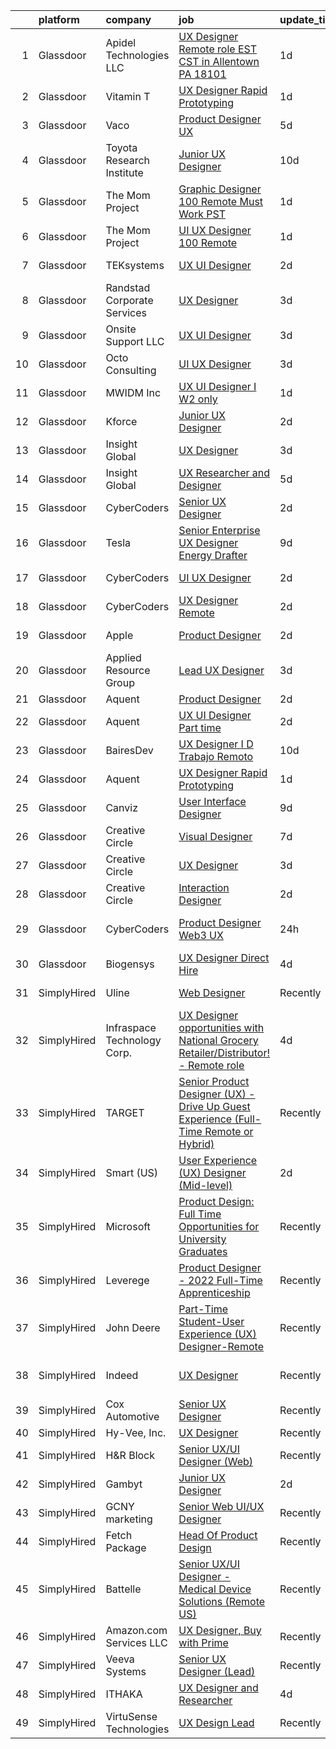 

|    | platform    | company                     | job                                                                                                                                                                                                                                                                                                                                                                                                                                                                                                                                                                                                                                                                                                                                                                                                                                                                                                                                                                                                                                                                                                                                                                                                                                                                                                                                                                                                             | update_time   | location                  |
|---:|:------------|:----------------------------|:----------------------------------------------------------------------------------------------------------------------------------------------------------------------------------------------------------------------------------------------------------------------------------------------------------------------------------------------------------------------------------------------------------------------------------------------------------------------------------------------------------------------------------------------------------------------------------------------------------------------------------------------------------------------------------------------------------------------------------------------------------------------------------------------------------------------------------------------------------------------------------------------------------------------------------------------------------------------------------------------------------------------------------------------------------------------------------------------------------------------------------------------------------------------------------------------------------------------------------------------------------------------------------------------------------------------------------------------------------------------------------------------------------------|:--------------|:--------------------------|
|  1 | Glassdoor   | Apidel Technologies LLC     | [UX Designer  Remote role   EST CST  in Allentown  PA  18101](https://www.glassdoor.com/partner/jobListing.htm?pos=110&ao=1110586&s=58&guid=000001839782d8bdb643fea71b696088&src=GD_JOB_AD&t=SR&vt=w&ea=1&cs=1_01285383&cb=1664694278716&jobListingId=1008175384315&cpc=654405A9B1E0A9F5&jrtk=3-0-1gebo5m7fk6d5801-1gebo5m84h4d6800-cedf637b6552d049--6NYlbfkN0C-xuqgdbktDILJoi_o42Ntwte-sxNwJl4lq25EOjgqY1VgCmQAJBSmm_5alIQ5XlvPrLljutItzS0mzm2l7Yjh4RNuoUH4WEBOGLSEo2BxjPNKaee3GvGLNz4gPDZu-KHYKRmxADGW1-zLaA47swzojpUagh8g5dG3BjTTez5V64uk93YtV7C7Zj0T7L1zBoB1QeRFg_tBG1XrnImaiDD2qOIqcp7hi2IKC2QvUOYFFVpPprVMIKHWen2onbf__1gPV3raaC1iyLexuqQ5J6bgR4T4oRVElROP4jvtxTW2CFuc_esQDaLFNPOEHroTJCKW3HbnOC37xF3mntQmKSSSU0YMu2qmFIqlp30_odgjYdwT9-ICadL48c_1LiXC-h2xRU_9mtHNmFpTBxAm9P88m5FuHUFbK2M77YeGWV2XjPZXoVSFlP-YwaTPcEFuJgbrvKBeTjtN3eo8hnusUtaONgAmJZWvmuKUo7yiT0Id2erLzsr_EjiM9F6b28gsgYnEcr7kaS2Rc59XDlce64PI)                                                                                                                                                                                                                                                                                                                                                                                                                                                                                          | 1d            | Allentown, PA             |
|  2 | Glassdoor   | Vitamin T                   | [UX Designer  Rapid Prototyping ](https://www.glassdoor.com/partner/jobListing.htm?pos=111&ao=1110586&s=58&guid=000001839782d8bdb643fea71b696088&src=GD_JOB_AD&t=SR&vt=w&cs=1_40b5ed9f&cb=1664694278716&jobListingId=1008173951359&cpc=6FC5BA77C9A4CD78&jrtk=3-0-1gebo5m7fk6d5801-1gebo5m84h4d6800-f8c7ab2fd0d22ab3--6NYlbfkN0DMrcEu7yrtATojKJA7cEzGQ3FdRGWLh0CZQInL4ECGI6k5tN82kdM0OKoro5eXmjrJzujvbIHDi84gDnWUq-W2MztV56e9feDSkIG_GB9cWaCa0HNiTVzO8dCrc3R_XHLMmEfZduEdxxDKL2lmR26CZQhp89w3YGEgCPfCneTlLx81nyVUcV9aRrBlY-Je-ZizrGDWKFy8fxuWH-bXhNdGalc61dnNB1cUU96J7RtoxfWsJGx2UhKYkaa-_ABvNwO2QD1IbFWMdIUI3sBDVyr_rGUpXt-0KqWcgiCXBB81NfISXzRrnIulDOVb1vNQl83tLnX0CQ7Rh08fSUAlSj3o0rYTGFPk30jV_9co9Q7nfcDHFtU9CxZ1E-Fw5F3Vq-Ps_xlV1X5-LEwgPmLpJ_CyJPTVYanLGJ0Gq0oKUins5Kfm6aZBDGTIVDao8kQijzLWn8E81kuqx9-rgZ9bVA5eqSERmPM_MW3e39K4703eRSV5hgyasXth)                                                                                                                                                                                                                                                                                                                                                                                                                                                                                                                                                           | 1d            | Remote                    |
|  3 | Glassdoor   | Vaco                        | [Product Designer   UX](https://www.glassdoor.com/partner/jobListing.htm?pos=112&ao=1110586&s=58&guid=000001839782d8bdb643fea71b696088&src=GD_JOB_AD&t=SR&vt=w&ea=1&cs=1_7afe0dc9&cb=1664694278716&jobListingId=1008163072771&cpc=3BA4CE39D5B5DEF5&jrtk=3-0-1gebo5m7fk6d5801-1gebo5m84h4d6800-a78549ac59b6bd73--6NYlbfkN0D_sybMACCpf9B-677oK5j6rPldVB6BlrVvFjO_o-GJZbzuF-qh4PxErFUqfUsv_6sW9Vk4y-TmYWSpGkHQEHIrlB16yoUbjXyX7X5EKiYpx7ssJ92f540a90VaBB4kjiHfu4Gi2DcDhw00e7EMp9scPWjCh-vhOvzQtDKH_d3bZ9NcCrvfM-rNOjKJYSXJGDlM-NrYfeOPnldBgRug3iaWjsVWko8nzichg7Gm1ihCwfRP-xNpB4fH-drFRv2Vdea-r-BkvfrAfxMH_cfkRYRqTDE6nTFjZ_GL7fZ0k_pdQ3eBXnAeWyW7tFiU_nnuT_L0qhAJqFVRfQgdx_9UcuRd5uO9OOU7QSJj7c4Dblsi8PszG_wBUVp9CJrl-ENJD50aQwCqZVqqqJpQ2Xf_vRefnecfgNvZNMa3KNni1LEJgn8dw4FEBNQ5TouAwLzOdZYwe1J2MiX-FLeLrgENqIitj1HIAKiRgWS9cBJSpFZr9rS1eLcjgpmYcE9WEQcNxFZqv9p4vFTeOvzBU_6v7OUAZ7pdVqKBSihw2rPQTi7rBQ%3D%3D)                                                                                                                                                                                                                                                                                                                                                                                                                                                                                                    | 5d            | Remote                    |
|  4 | Glassdoor   | Toyota Research Institute   | [Junior UX Designer](https://www.glassdoor.com/partner/jobListing.htm?pos=113&ao=1110586&s=58&guid=000001839782d8bdb643fea71b696088&src=GD_JOB_AD&t=SR&vt=w&ea=1&cs=1_f2b891e0&cb=1664694278716&jobListingId=1008154395626&cpc=F41FEAB56D215062&jrtk=3-0-1gebo5m7fk6d5801-1gebo5m84h4d6800-f67843274f24dfd7--6NYlbfkN0DSgjPPcnEdvoK3uuxfISLALE6pB1FR7YSHOr_tSg5_QGIhoz_2VqUepdcKLBLI_zT8gjyfR1r67aOTbgheK19SQpXGle3g4VY2c30lMRAY4mIgBgEwCLhgJWsabSw76xIdLQzQTrpVtAGGFxggeZHQv2ARMYsVTb7oNmNoJVFJjyIc4Ag7TCw69FUOQz9MKgIp_lIUxCSaik4LaCrmCInBw7DfJngufnVxL5UrzKpnWyWVXHh5r8yU0euXETNmxZv0wbbw7On2iLsicfmbifF74RwNKV8QOQ0aA-bPm_6lPVFakVvKOCnw6i_XeXplbHuYv2UgdHUfHW78kB8MZ-9iDzgMaAAUXJIUs1hlNIzagTivzEstbBuvYAskMrbylnPPZUG9WjjOXjlSHi_XPQfBcQmUZbN832sVAKKzbXYuMsrCJQvhY8dYqPXhRFVET7sHZuDiId7jmpGSNXKzP6Ot4gwCj-tb2Rr5YUFfwQobyy856FU9jBNPBLmqjvJiHu79qxnfhJcTdriV5ENkMKHP33BK35eT8IdZyzhHd34DDg2nNSkp9_glCmipbTsvg0tXWxHpcIzUXg%3D%3D)                                                                                                                                                                                                                                                                                                                                                                                                                                                                       | 10d           | Los Altos, CA             |
|  5 | Glassdoor   | The Mom Project             | [Graphic Designer  100  Remote  Must Work PST ](https://www.glassdoor.com/partner/jobListing.htm?pos=115&ao=1110586&s=58&guid=000001839782d8bdb643fea71b696088&src=GD_JOB_AD&t=SR&vt=w&cs=1_89d63e6a&cb=1664694278716&jobListingId=1008174906625&cpc=56C4EA4A1A191A49&jrtk=3-0-1gebo5m7fk6d5801-1gebo5m84h4d6800-be9b63d85c896383--6NYlbfkN0BDp_epf89aHDQhKpPegNJQ_ldQpEFZQsM9OcONMGxWx6pU56EKHF58QjVdAUvn2gUh2hLNM1TjGC803JXXZh-gDZK_AAcLDi1B_3U2qZzMGE-XSBvR363kXOGi6fKIRH_xB2xFgIvCSTOGpWmxtuFDnDlRbJoWZ2k25dmsBa0gAmbn6jzQtbOGHI1GiVCPkIrJqrkBDSkgU5RKj_Ms5amB8QlN9Z9e6hRpUlr4KVE06bua6cHdvJCdqWMWoEqIN597hAUx0TGeacAd1VeIhazDMfu2H_11Xhe_bHucUiS3e_e8szKlUPTooA_ydU0eaoH-28odaweBqu3xL6YXX7dMZSRYlJkxA1a1X91NvvUVRVvgeznKVsa7IkCw4JcCX7ZQEI6fqQ_6iLKGwo4in4-3RnXrY9lWWlyKpQIT3xBpq-1hpoQC26VrI4PDwSFZsCX6FJqgojSNhYvHNybKnodu4tOErcWHGK6IjO88sxdTR1vqVXDy9EXgoFWpFaWOPyRKeH0asRJYCex2gnEeY0uJ7kQ-t7u3RNQwFighcD1jLZmKvK7l7Mnv437veIfdQa3B11FzgyZJiw%3D%3D)                                                                                                                                                                                                                                                                                                                                                                                                                                                 | 1d            | Remote                    |
|  6 | Glassdoor   | The Mom Project             | [UI UX Designer  100  Remote ](https://www.glassdoor.com/partner/jobListing.htm?pos=104&ao=1110586&s=58&guid=000001839782d8bdb643fea71b696088&src=GD_JOB_AD&t=SR&vt=w&cs=1_d98f2722&cb=1664694278715&jobListingId=1008175658293&cpc=47CFDC01B3F81FAC&jrtk=3-0-1gebo5m7fk6d5801-1gebo5m84h4d6800-3f20cde7bdae6e93--6NYlbfkN0BDp_epf89aHDQhKpPegNJQ_ldQpEFZQsM9OcONMGxWx6pU56EKHF58QjVdAUvn2gUL_vkDbQLV7dAHA4DvaPm7U_EWqD3fRAhwjtEqdcUWYu1T25DdvT5WYZIBKOfgeg8mqKEqbamlYai4qZQM6iH_ecBn7A0hA8odAe_hG98BIqc8gARkeQHNpaNdr2lWG_cqsTIGCAwMU-VjwIsw6zdAzARyB6s9-x_wuopVzv9o5xtm54bQ_i25Ff8W__IrYJAdGloYap9DIxt0t1fLISiam2yKNPccChnDn7YTge4gWLVaBmd-cXFdJ_Hsqv-DABDSLCwvepLbgEvZ1D2ETG4okp8ztVLfY8XkS8QQ7Wtc_YHnUWQgDUk8Zstl5DNO1sLS-ltTcL04qdlKDbADnSsPGtQNGHXUva-DFjJ9X1dieCc0-uaHkEuFGgNaNsyOXtKSMdYlTmXePbn3NEN20eSjnsqECJfGMkseRZhILagLbhMbuKQXb6M1QxwLHZLl3JMSQAhsS7y2SkXW6D02Zju1TpDKB-bXFk_cztWZzlPtLzmIG6MCXbZFZ-MLO4IfnT5Y_HJY5OWrHg%3D%3D)                                                                                                                                                                                                                                                                                                                                                                                                                                                                  | 1d            | Remote                    |
|  7 | Glassdoor   | TEKsystems                  | [UX UI Designer](https://www.glassdoor.com/partner/jobListing.htm?pos=118&ao=1110586&s=58&guid=000001839782d8bdb643fea71b696088&src=GD_JOB_AD&t=SR&vt=w&cs=1_71ae3693&cb=1664694278717&jobListingId=1008172766180&cpc=8795CF9063CD573D&jrtk=3-0-1gebo5m7fk6d5801-1gebo5m84h4d6800-90ebe2972b67f183--6NYlbfkN0AuKz8EBO1xHDEL7V2YF9xF3dC_I9B9i-Zw2Jh8clPMK3KTieKealHQMRxLfyLBLKJ4QXP66uOfd8fYlyUkRWqt8kkeRvAaxr-d9sAlGLo2E32e4qthGQE_TY1B5cH1PYVB5JkENwHMk9qThWErUfcAi6IsTFkH6tEKd4rzI4BQ2pvhDMRqMRzrSXGfwgIQVw_iVN-q8UdLC9-_jQt1WjR9LLpeuWeURXkfV37eMh2I2FrWDHO-KqgA8g5pjFOxwj5A-Om0sJkXwDp7g_75W_cPtNIZC0Rw4joQ43mtSMLnx-5I8vkAWl0iZ5wUk9hsbjR4pJ0jOfGVVMBvY89a9_Yv_1o_qVvK5qDc5TtX7EeM7siTqGQkouBGdPNzKX8Nm0gOy6ToUX2CMcLKupg4jG4JFZlfG7uZUscXXVVxzIq86wBU1-cWADu4wBZvr884j-wlyAQFQDyZexvRZXLkQs_agW7d3TCVzqjjxfs39ZspKa80ctlZAhpxVKBtVEIerL8PILi2foO4CQLEvkRNsSmDSuIFSWb1V4ceuBYm3Wx-T8k_hFID7_bDGo-mzgIbq1yykiB_NtNVtjcRLucj0wyd1GemYeSS4f0nMHknlJWpq3cTgDeAVjpjsWBukf0BzJfr_69HkmJIsH3rhWQLxy8eLEGP5ooL3JkCYNrzwC3lvQ4fZ5k66YDxbQO0uL4Wbj5YZ258lYub4EeeJY4SnCMABeaLRmyrvopK9Q_XiI4GUqxDSiqc-3mwkWrZq2edWV1uukUA1erQlGCe0jY1pdK6Vpa2tJtT89_eVIylMa5bz_jdIJAR4wnsYeNqwNGOkBvWu6e1wZGleZPITRN0sA1VRZk9qbkhTH26OaKo1tW-kKaMkXpDRMnt5owA09ytCYSKg1-Z4-7e93Ty_01hl7KoBXQ_YNxU28Jc3w0Ixk0JbQ%3D%3D)                                                                                                                | 2d            | Greensboro, NC            |
|  8 | Glassdoor   | Randstad Corporate Services | [UX Designer](https://www.glassdoor.com/partner/jobListing.htm?pos=122&ao=1110586&s=58&guid=000001839782d8bdb643fea71b696088&src=GD_JOB_AD&t=SR&vt=w&ea=1&cs=1_7c404c2d&cb=1664694278717&jobListingId=1008168273394&cpc=654405A9B1E0A9F5&jrtk=3-0-1gebo5m7fk6d5801-1gebo5m84h4d6800-7ac7e672651dbab1--6NYlbfkN0BI5uAquhv6luMiTjTK_pX6QnJ2xp26kgPF5SzwDlAeCi5lf3b2XVfwewJLgvbddXq0pdjrkKgQf5ulxqsuvfB3mm2RNH71r71q8lfrd_tRQvg89Lu1WsTcMjhl6Hja6LiqY7zzLFXQxf36QjdGQm7GH542CphMOH7L6cqUUXreLg1ebxBZB3XCkuc6Twr1b2rzyf9G2bav31s2aidNfrnnA_EFKgL16x5ftxOvKVCgZ4Hw_avwaM36QOTI9W3046wCD4VdbZfruhvrosNUZCKQPEmiw5IG8HXWKtTVrxeO7jU-7msDXxUeINGZUf_M0y0jLLC-Xs2svTdKYZWzm7g2IsXJhzE6R6xSUuxH-KeXp0tJkAOaI9wNdjFJaGD-1Ob8k56FyKHc5BzLZYG0kBGrwe8_ENgyEvMbgj5Fw27uczaI01oQghfqYfyp0Xo_yPQ4gz-P8FhbDFQst4X42JnX45RQAOwDK6_qPmakTQNAOvYJHpd4hoLscyIaCiM0lbehquqla57h2wbNR2vde--aa1D7khxCVay_vOAYT6UPRaeZeyggHrkX3qcQfvCUZWIve7M2JNzKEfwgG4U4K6l9oiAaRTjqwZzBtHnFjsdKRqI9RjA0unPQ_7ovID155XyERwLpCFbtlazZKuQfISNR)                                                                                                                                                                                                                                                                                                                                                                                                          | 3d            | Malvern, PA               |
|  9 | Glassdoor   | Onsite Support LLC          | [UX UI Designer](https://www.glassdoor.com/partner/jobListing.htm?pos=101&ao=1110586&s=58&guid=000001839782d8bdb643fea71b696088&src=GD_JOB_AD&t=SR&vt=w&ea=1&cs=1_ba67ee06&cb=1664694278715&jobListingId=1008169414448&cpc=C4A69CCDBB3B9599&jrtk=3-0-1gebo5m7fk6d5801-1gebo5m84h4d6800-a2aaa8486b49cb07--6NYlbfkN0Auk-QkTeXAvl3GClZfDM17QnofsqdUwCNpvBU1ShVA2_yp9Eg1uWSGJ1J2ClXU4kC3icgS9_W-5OsuWunWt_IyctRlB_pbyfy0dghEqf4VNyql2VDZ2IGt7AMSmGCYyfN4lJqudB2TMcLul0G85UmzqSdWchKEuZt7nw4iQuQHG9yX2SOt8G79KsOTwlB5zvmsRuVe6P3vTNOgfhTtjWWu5KJTeydD0NkualxHM3vbJqpSGpC54MPKuh5c9vAJiUiZE1Xycl3X_n4tNAe1Z3FCRtY_1cDQrEvuqTfGmIwvFR3cyqGgntZuiT-tygxd08IxjGiY3LJzXGe9IMWrGPTzVgdvN0XXWJaNXGJ60nhPYSykE-po6OHBuP3w7fBvZvx-NQO6yV9f6z1AA5L5GtDbugRXPpk5pSB1OaE8zlxQtGvSKW5zHqbOaCY-UMo4PubUBp2PHRdnwtMh-cImT8ZG4q1gugv0M3Kx0kHAPRMGt0Uxvn8Tl1udOOux82G4pyxfueVPvvGEaQ%3D%3D)                                                                                                                                                                                                                                                                                                                                                                                                                                                                                                                                           | 3d            | Remote                    |
| 10 | Glassdoor   | Octo Consulting             | [UI UX Designer](https://www.glassdoor.com/partner/jobListing.htm?pos=102&ao=1110586&s=58&guid=000001839782d8bdb643fea71b696088&src=GD_JOB_AD&t=SR&vt=w&ea=1&cs=1_8917a18b&cb=1664694278715&jobListingId=1008168500556&cpc=3DB599BF2F4828F0&jrtk=3-0-1gebo5m7fk6d5801-1gebo5m84h4d6800-b371f68b6cc4eaad--6NYlbfkN0BUILWTwFEMoXKrKssGyD8iTIA4IasGWC9VuLPSE7H-z3PWa5O78tC_NkFRpx8Ok5lPrUM7VPeJDZc1K6nRz6VTjVqrFkmtE1Tu5MmOi-VWlYxoX3PZSwQz7msP4ZNglGJEcCFNl3jkA2XF5qu19Srs_qOr8Em2AJbfiSkMTCMKsvYpLkr4E9oiEiMHqzWG953VzD-P5hHa4VQ4FulyRgBKUgn4VUW3YX6wV2MQUrbTweHaETmAowR0-ypOVbqwYDUc09lu2rWP2kjTv_qrjTXkGXKp1I_STgj4iCQ_026UZtjej1H6RG47OYtdP7GaIGCFhwod6Az7duVwg4BHF50MlyDqxqLa03FA-mSnmMV83Bit0cdBybXljmIsbnbe_RQpHeS6hivZos3N6-HH808MoHmkyAp1LtX-9p1Flc7yH52GfjEEaHjWxD6RvvtR6w5L6l1g9p2vPdA6_b2MbdF1oXmhY0EtWtc6_nx_RQVypzqzBB-lWeGYY-KTVV3JIPbLtFPx9kBc8A%3D%3D)                                                                                                                                                                                                                                                                                                                                                                                                                                                                                                                                           | 3d            | Remote                    |
| 11 | Glassdoor   | MWIDM Inc                   | [UX UI Designer I  W2 only ](https://www.glassdoor.com/partner/jobListing.htm?pos=130&ao=1110586&s=58&guid=000001839782d8bdb643fea71b696088&src=GD_JOB_AD&t=SR&vt=w&ea=1&cs=1_e43644fb&cb=1664694278718&jobListingId=1008174991926&cpc=AC285F3A3ECA6BB0&jrtk=3-0-1gebo5m7fk6d5801-1gebo5m84h4d6800-9114af81cd8a35e9--6NYlbfkN0C9NbM5eTIyBy5lsQEfjp0LiR4ZnSOO0g4plUqowSZMmwKNhg9sK_ssyMkRY9ssskx6NQasCIJaF2b2EPTQhG715fcItsPkZDCcBukxgvSCVqnnhdTm_ojtO0hsJqoCeuiStb9F57bSk0YHUm8RZCO0xXwxYYsSTeaKEz8sVPpgZPyGJ45_-i4MEK9mA2bdp4rkIdJ7qmkjbLM7lzBdZWwVPSFh6CODjAhc111vZhn4kwhOTLPICfFkBCGML-6Ll96V3-RZL8tfy0MjjSq871k2XZXF4mw1_ZeuoeMQfYcZQQmtUMjJ9ci7sXmnrOv_7pfQD4qNZhRoHipvIqziLZK8fAy4MypDBeR7O-pQkyR5CBa11l69YGtkcSo1tpLAxWm1Lqbm5OLMlSxDQWBkzzRV0sYrXm79Kb4eSUfwc3hkmrkdNH-1hdbmqpJ9KSylA8ehdDSLJ1I2YOemb40rWdMvcXZr3pVPt2lx7GmAoh_jUrObI250x1GeMgs8XU87SyWbuAxkAeZgJg0SEV_waJpD)                                                                                                                                                                                                                                                                                                                                                                                                                                                                                                                           | 1d            | Los Angeles, CA           |
| 12 | Glassdoor   | Kforce                      | [Junior UX Designer](https://www.glassdoor.com/partner/jobListing.htm?pos=123&ao=1110586&s=58&guid=000001839782d8bdb643fea71b696088&src=GD_JOB_AD&t=SR&vt=w&cs=1_3a1aa303&cb=1664694278717&jobListingId=1008171475806&cpc=F41FEAB56D215062&jrtk=3-0-1gebo5m7fk6d5801-1gebo5m84h4d6800-4a452bcb5cd9e192--6NYlbfkN0C5IatSLh_Ak1q39eQQoPIxD737RW9NeiYGvIRXkrLjEBkC4LI6KweFWWPiS1PvvlwxA2m4CamoTgepIAcWS80dPYAlTDVotPDnTeOmZ3__NdUJMpsQ3s7hqh9LKGbit0-us6r01nDV-_8hIfKReOSUzPHKs3LRX9K02WsIylTwfIR_8vCScmy-3vdM2gcM5fLh2pt250WtpIpr25ALHwJcq6yBGyZFNDljr8dhrBqfkWQNOCj2c26ODdOfKeFH4fhnFEexjJwrOWXpwqCCrYA4sy8ba1jS65oCefO0qBwJaeJTLkh4AwzBeKluI6_ZJQi-RIwmZD6gVmWaUn3ZxjfbrfrCgFCdu7otSC2VKuYR0z8qiKm7OkHeGrmj4iqN2DVqUUG0wddSXJ9jDSJxzRanzWGouubfIgWqMRoVL9cMwEHSeszJNDyJ4pKS68Fi12DeTjM89BIlrBxEtFlNIA1sxyZ4nZ3Byg6tu_gTIpSn5DNuYgQ4mfFPo9WqXKGflnEiHItorn4wUqZZko6wUQuuFArFdtu5KYYUc9L19gxGqr_86tXO0aqytpDEkbZuSSTuoyPFNipqAj31IeMnQbGMIrQekGwtBai32l-P2QHGpt5WjKeF1ZNn)                                                                                                                                                                                                                                                                                                                                                                                                                                        | 2d            | Wellesley Hills, MA       |
| 13 | Glassdoor   | Insight Global              | [UX Designer](https://www.glassdoor.com/partner/jobListing.htm?pos=114&ao=1110586&s=58&guid=000001839782d8bdb643fea71b696088&src=GD_JOB_AD&t=SR&vt=w&ea=1&cs=1_ed6b7f1d&cb=1664694278716&jobListingId=1008169002216&cpc=334ABAF5D42DC775&jrtk=3-0-1gebo5m7fk6d5801-1gebo5m84h4d6800-a6b79010d61e7fb5--6NYlbfkN0BKkHZu3wF05EeDimN_p6sYpKCMArvwa95YdH7UpkaBCobj99dZAfyuabIV-dEThHVR__f8bFML4roDgwN7S4frs6eW1jPK7S2LD58KBj3M199K6Faq4261gDZMAVYO3w8Gt9-X270vj176MAFrEf172C-VzK751TlY0yEsveMf8ZtOq0U4hmURHc9OZ-NEymfopDXl7eoHDkChLTJNq2-jI7hLJI7Id7Bca_4iKT6_Ltxt-qLcLqP4HDoEl-3z2gwpOi30fgBg3WUVSl1ZmvfdCwsGlUYuDfrwFUKy7bhFgjufLIdHJE4v5rvw9cxEacUWlEU60rb4yFIbLqLjCwCF7WGo67zbEiynQ5mpfvbAmJSRcEPtWGQyipLS8e2k2QB24orJLLb727MAbKyMkmMHqPxmL22G6Djuuna764Y-MVEz-OA6IJHlVZot6m3uxunvzGcP0p8Nr5QKmzf7xkHlQeILhDigTlrcSekjMMLGG5kkVbWCz20Dre2KZYrZNnJa7i2PjOmYUXszteTScZD0)                                                                                                                                                                                                                                                                                                                                                                                                                                                                                                                                          | 3d            | Remote                    |
| 14 | Glassdoor   | Insight Global              | [UX Researcher and Designer](https://www.glassdoor.com/partner/jobListing.htm?pos=125&ao=1110586&s=58&guid=000001839782d8bdb643fea71b696088&src=GD_JOB_AD&t=SR&vt=w&ea=1&cs=1_954c257a&cb=1664694278718&jobListingId=1008162938980&cpc=2CAED5C921A5F994&jrtk=3-0-1gebo5m7fk6d5801-1gebo5m84h4d6800-3c3f4e33905f5c5f--6NYlbfkN0BKkHZu3wF05EeDimN_p6sYpKCMArvwa95YdH7UpkaBCi52Bcb3JNt3QpXU1JGZrLSoL8bEjfn_d8ecgrvVEphhFah_3GntxoXZcV4S2mAtV60eso2QT5yAdY_BgbTzh0lERvIThCtZSoNfsHCZv1D4sh9Xf4XPa8r68-eUw9vGzQO-o5ENmCO2_e7TbBuhzQE6mz9mDCzph8C8yVFW2x0CJXups6vKuzlpP-Gwxh8TpLH1KJBR2vkqoaEXo3Ah8QcExI1gXc9_sXNdzcM7tuSicYgMC9jg3hY9L7e6oE0JcEmfJgsVrxXkrGmNXUMtCZw1b00HQsWyj21yZjiEmV_KeUoXtC0v2RHA9TMOCwu4lQO5a9k8MPYFt2HpRmE8D9l8hNj3ZCZXMKDRLD0PdLIV0oElxbFJlcKkJS5gf7fkVlQBOMsXF2rlYYnoMzSoP8yqaQr6nOO4XEDIAkw3-lLbrCNvrZbOujSNdtfwaFJoVUzasgz9c6ANBMGXOvTSieW0_tTP2gDR3CqK3rFtyOZz)                                                                                                                                                                                                                                                                                                                                                                                                                                                                                                                           | 5d            | Remote                    |
| 15 | Glassdoor   | CyberCoders                 | [Senior UX Designer](https://www.glassdoor.com/partner/jobListing.htm?pos=127&ao=1110586&s=58&guid=000001839782d8bdb643fea71b696088&src=GD_JOB_AD&t=SR&vt=w&ea=1&cs=1_3f30c48c&cb=1664694278718&jobListingId=1008172776447&cpc=6FC5BA77C9A4CD78&jrtk=3-0-1gebo5m7fk6d5801-1gebo5m84h4d6800-adef091daccadccb--6NYlbfkN0CpFJQzrgRR8WqXWK1qKKEqALWJw739KlKqr2H-MSI4eoBlI4EFrmor2FYZMP3muM18C41kHOQtw6NzFaHDL_vGSr16GXbHaP23Ymo1-27QJj9WOPoBavu1RVo6w_sCCybc5cfVXvX_CcXhIP_x1Us11cabaZVYFbGGVoQzQE1zKYMzCv6zgbzidkbgS19TsLEPN_xdlDs4fu70fhxK-EZaAsUScou-91Ahp3uDPuYCgNjsoz-p3Q5AcPIBusqkCrgf811CWQNCOvwU0R7ccdZrYSSrVFFyQ1EGFHnC1GVmHv3OUF1NnyQf-toP1P2EoqVXpoigsY6R9dWpe5-GvWmRHg9DjlM2EwRk2TddIlYK81sHFYLvzAGBqfdCzzcy7VpGSq_91aYNbCrrT0YNJ9xN20R2Xi8MyO4n5ITc_9q84qioOdIHwV4wxPaQfaWigNMr-DffLc1cp37k5q8fzPeSquz9ZHp_I6Kk8_vBTzao2s9QfOZsV-4Sf4mQ4UhFFlgHnEdpMheSfSBlK5eaDBCzCT-bhWGFbR-fjaWH_u6qK9-clgvQY7J8ZZQjPAflT5h73ARrgGl4Flry710TpcXjezrjr5stWOq38z07sjAMuMFsT4NdQTwjJYg-inBDypO6SLnKfJjYG-Eq8w3k7ro-lilRFPKL5XHWLkKyK_Q4tg0k3YYm_ZfoCgGZ7x3WmaU5y-Jc1esSTfgBXe6-0MWGPxSAmT7uiNCxFp6uHDjOiN6896VyBO2F_It9H3y3mB_No48TI_o5shG00ZktLNhDuZC-LGFsUG7mVTDXXkdEeocs_bDqTZwebLRHMowKAma_AWxmoXUkL8H6HVZvlnO6pNvvDOzI_ZDCC7HcBZ_rpp39-8_XiJhp0aQkFYquBUhvR6Ppo_elEIfF1azujKOQAb-6SYcdc5MFTx9kIn2pFYVHsNzpCK38ZqHPCFCV9OtWW4whzGXLGoykamej9IUVBXoOGlU5thRIVo3YErL1YQ%3D%3D)                                       | 2d            | Los Angeles, CA           |
| 16 | Glassdoor   | Tesla                       | [Senior Enterprise UX Designer   Energy  Drafter](https://www.glassdoor.com/partner/jobListing.htm?pos=107&ao=1110586&s=58&guid=000001839782d8bdb643fea71b696088&src=GD_JOB_AD&t=SR&vt=w&cs=1_c816f288&cb=1664694278715&jobListingId=1008157141092&cpc=2CAED5C921A5F994&jrtk=3-0-1gebo5m7fk6d5801-1gebo5m84h4d6800-99f69bd2497309dc--6NYlbfkN0BkX03mv_qGbDFMol2YHqLRvzzvm2LmpzMO_FcYL_FtJlnJTzsjtFTdelRG5HbGrIeCZP9oCSI6InAscyKSqOJk_71tA1vib-eYJP7aX2LoITxi-wUheXLxpva5nRsHLgA8BFkxTRRedzJStOfglPlPupNYgLVTPkAKaHCvA9U94DYqioE52G1H2hJKMqExsNSdmIS5ZblQO2JDpyobP-GT4VmeHxJD16ecaJFpAy8XBt-Wdrur1wH11MP1sD6z1PifWQWgomDYRybkchtXJOEnA2Nxd8FYHWo6GqP6ORM98UfGvVlEvWBvVm1aO3FYoWlq1iFR2ZIX2s1jzLg71YO7PIVF2oDaBmWosv7e2RR8TCH1a_Vd1G3CuQji-EbgrISVlLDnApJvsoUqi0lleKAmEBGEfppT0y31QEgKWExWhMeQqtc8hPhgjNo2cpFkwFGBq9lRscCuWCKJIKhXuzlV048sUFIhfdAtdqKxER_mRVssIoV92aCfD8LsZ-SUI8EG0tnDeNjLeA%3D%3D)                                                                                                                                                                                                                                                                                                                                                                                                                                                                                                               | 9d            | Fremont, CA               |
| 17 | Glassdoor   | CyberCoders                 | [UI UX Designer](https://www.glassdoor.com/partner/jobListing.htm?pos=126&ao=1110586&s=58&guid=000001839782d8bdb643fea71b696088&src=GD_JOB_AD&t=SR&vt=w&ea=1&cs=1_b1e5a2bf&cb=1664694278718&jobListingId=1008172776672&cpc=451933188B21919D&jrtk=3-0-1gebo5m7fk6d5801-1gebo5m84h4d6800-e704423460146e01--6NYlbfkN0CpFJQzrgRR8WqXWK1qKKEqALWJw739KlKqr2H-MSI4eoBlI4EFrmor2FYZMP3muM18C41kHOQtw69bGzWVlNxSLD20J8lpAYqcP6QdMIlh1ARAzivBys0IOVypRHhUZmVfrE61-kjjU2oxnnch13yKbrkcnqhHtXLIy4GrTuWjYY06braGh0Mr4tiX8Q1cNLS5SwXUZ0Yq_aA-IEKYD1UmWk1jUdpk38QfciJ0OQF93I3fsSCs7Abk5zPGfXkUTdC9I3mrDG6DBwVtzWyS6rOpojgbEgafSOOfZc47_IsPIE87yszdQU948BgukwfEJjDF195bf21Xq6GQjqvphhuJetcArceo_8sNteUKghyf-uX13FI4kG0XSAlfYYGWfSlL_Rg3SDzG47Qb6NZMNOa393Rmpkil7-rILVdExsvgo2zuu5Wl8k50fBBLN_N7e_JfDfBW9vo_xb45LJmfecupG_2-66sw1tUTVCJuAsmtMgPYR2sHD1d-k2azorGydMD-dPC-I0uR2MddXM3R1_IvDEnqnbnY98pWeBwJdGJWPDIxChpiqiFVFqSa3S1ey8tK763rqpNrPmlLJUwyUdRSkQS9wWwvGuo09S3YNMs0Cph91Q3jMs1Gblh-X3VKKkyAO7KMhrHL_e8uUWv05PZ-B7rIdkDKpdyXNhaXRjLZqmEE4N16DtYtjyui4gbotVwT80FwFiarEUjnw07CdsQPRPZ_-_lENqEH6L05PehRRPvSD5VtiWAQo5M01WRjzTe2PyTcLf6WfQxSuOsyhMW4qldzUUQ3ayyYMFgIeyx1xcGXWgYy8bAtmEBWDErLQYa8AU67PaUCdVZyka8haTLMat4QdFqWTL0c0eQiNB52qMO3v9BFlNeDvCgZzdcA45mpraNyiQ9K5CxBAdEsV522qJOcWrZWZZ5d5jXe_AvRBgf2gQHsmKWEa4FJcnjjxXhOWNiQSHL9Zg2OSUmgzreL1_C0dRhu-nRfn6PomjdCwQ%3D%3D)                                           | 2d            | New York, NY              |
| 18 | Glassdoor   | CyberCoders                 | [UX Designer  Remote ](https://www.glassdoor.com/partner/jobListing.htm?pos=124&ao=1110586&s=58&guid=000001839782d8bdb643fea71b696088&src=GD_JOB_AD&t=SR&vt=w&ea=1&cs=1_141a5fc3&cb=1664694278718&jobListingId=1008172775690&cpc=6FC5BA77C9A4CD78&jrtk=3-0-1gebo5m7fk6d5801-1gebo5m84h4d6800-5dec6d219017d770--6NYlbfkN0CpFJQzrgRR8WqXWK1qKKEqALWJw739KlKqr2H-MSI4eoBlI4EFrmor2FYZMP3muM18C41kHOQtw3pBpv7sqWz3w6cZipHCcGr0kMpbAUXQ5W2AyIXt2Ccl-Njq9TI-0osK11q1XJWwllboQJ0ymlr4KnSxsM5qjxKdzMPUN5ReBRQj7ZlAvG8haDPd-6fmTt1MqN3hdgPxz2Fgv7-2oNsnatzpVEPgeHc81pu1tvVu0e7LMLmp6l7rzyqDrfNB6_3hgUIqCfIQpUx4wgua6ya120OH7Wt7ubizdUCmmyGuC1liEnoMZYek44sWDozYen34yteXwRi4VjRqukEtk9s-kovn9WO_hRr3Gj4qw0eP0OhoIapx-7yRUFTUCrMRMZvjCcqcxU6ydIQ--l-bT2gbACFR6QoZDZTYQKnkD7An6URYjZAfK-A7TKBjBt1fNrF8LfcWaKNjwBnl7z_Cumi9Jr7_r6jq-0mc50wNlvilvypT8PjF1ewr-Nv1wp9EXvZDMpE0G8eaPBH-KTtFnQ4oMT9_mhA-KBj9YmKOSlSq3Q4JhO2Vl6BN90qyYuzYyEoQNJSwZpcoRrYyq5y5OAUqaez1SKecmk3OhgTkV8iJZyyzY90k1AJSkTJHT6HaS99sW7h6B9OnFsrSEnxgTDiathcxd_KdtEJTAvwpLxpTISCvWPlrEjIoz1c6wpLETIomIz128XFKiJLdw7K_6uC6J5bFWHYZyLVcUIZ0Je7rryblcuDv8E37bIy1FBHjpSP1nIimOT2dSx_a_kzcU-LEEX-eN5bJS1e9IFs7rLsbjGveo4huJKWoBMojecs74tEo2gDTIti5EPc0a9UCjy6vMbRrnPYKQQ1-lkKithS97siTyXr47XyMFINs8H0YW_JqhAGQiivAOFREU7yDNhzUn-jzhJugltH5f0xEVIDbMXVavbRpjFLQl23bpE-kN7tuOo87KofCy6cOQhzRqOUsOSc7OrGXB4jJ5MCqbbf14sxjQqi5SumX_Pb7YfBiBeVmle0e0LslLOlOV6TXEsNs) | 2d            | Atlanta, GA               |
| 19 | Glassdoor   | Apple                       | [Product Designer](https://www.glassdoor.com/partner/jobListing.htm?pos=103&ao=1110586&s=58&guid=000001839782d8bdb643fea71b696088&src=GD_JOB_AD&t=SR&vt=w&cs=1_1a5267c7&cb=1664694278715&jobListingId=1008170405461&cpc=F41FEAB56D215062&jrtk=3-0-1gebo5m7fk6d5801-1gebo5m84h4d6800-d1ba3db3d83697d9--6NYlbfkN0BvKrLyj5gPmtZO9T8euul8TCxuuKNOtzRJOomxnwSEodTz2Bc-sPZlt2Zgji_QUXHkPM3jqOHzStGlhheBKLpiRjq87-_z501FzTicb_Ar81KaCRQvJ5NQYHOsJZQrsqDflepY9xsyluW4bvTu_hkjlS1C2Ncz5fGHGboHB6iPYWI1pAXQ7wfjOHg3OafTQj7A_LhqxFZdlUVVq-Y3OkIXYAm_DM7BqcH8fvx3Cj3a44dxBWEcxqzIHLIyoty42CRDKVzrOcsEY_lTQFAVWlMYRNoItpew4PqKTPp7Xusf6u1Cy5DP_kNkkV3VRbFBUOUfuuyd2ulg_rYKRDfmxICljdZfXuMZO6lv09-D2dUaCSDseuy2hbTdLfbTdydGbALL7cOe9jG4X8EZwQDzomo2brje-PoJUWTnQrtlGKI4vzocfnoqzfwVZGj2FJxzxE-rm2gkxUaK5dMZJzfbL8Oxwt0ICaFu_ZWTUj5hEUhRYL-mY8NW1h4G7bfA-kJ9vCeoMXHflKbG0RB9Ma57bv4GjREmh8Jud0x-Fiys61LtCc6uI69nj35_qMibg_cIBV5j72u-76X9_Zb2MI6W7JssuY8pSTgdfM-GxluPwHYmRRJMwCprQ66RLTwDSkwfkUBVXtu15ujmg2lq_BF6ztftsQU85g_-UJULevnAgj_MjRoyob1m7AkV7NoDAYj-J4GY8HrFek2uGO7izPg9nyBbptIB-tq8w3ZtEl3nABl98_IqbojkwyFN6Hpgm56zWb956fX0ueiNXgAvY9VXxaxBtpSW7J0JzILw_BgiqZtTbb6rM9kZcciMpQtVZKhdAaGuMUKyXPROxp-hRtcBBbhHpT2nJq2734EEYyeJ7nCQ8umoS713_P4QENw6LWPGDgiKu4KdlrIy1yFRACV4akTbmMJubvVHS15_kkVx27i75jGGW8rC5T80WGsZHrhahjlGCbotEAHkTw%3D%3D)                                                                              | 2d            | Cupertino, CA             |
| 20 | Glassdoor   | Applied Resource Group      | [Lead UX Designer](https://www.glassdoor.com/partner/jobListing.htm?pos=121&ao=1110586&s=58&guid=000001839782d8bdb643fea71b696088&src=GD_JOB_AD&t=SR&vt=w&ea=1&cs=1_823cb25d&cb=1664694278717&jobListingId=1008169166504&cpc=FA84DF7EA1EC2398&jrtk=3-0-1gebo5m7fk6d5801-1gebo5m84h4d6800-03066db91e789687--6NYlbfkN0DPzcfDQ9fWfjulpa0UDf03bIveiaHFWAJRfRt_PX0ZF7GIuyBWnA6X92kwZvRj9XsvEPwMqdeYhnLHBRMPsKFSg-307hxRZj13aha4IEDswF0JrVdQMua78P--uTZNHGyag7NkmO_OuGvIcqparIq6ABhBlOENKw8fiaIRMimAfWtNHsAE0gQ74zdB9lE0-wZOqC09xTuFrhNfhwgBPtCUL3_MFc3f4O7E6KxnEoyaurnKvgX5KDq8r9sdpsVNDe_Mp4rQoTayWyBwlE5BCky5QZYJiN0a8D4zte8rpevSWZ_lg51NySdJpPzRR0jQhmtRMB6ocDUqo4PysMYOQxx0JFH8ieEyLGVP6Vi-mRfy3aHrGwopCow1wZjnTvY0OqNx6ZF0ERa7_M9NvlFrjhXSP9qkqb3mS-9WZVrI3pUQHIWKTiUzXb4yKVkYepgFZ6dI5yKGqYX1llUYnkoimyfcQnlDKCrNOQJAatgJwOLxqmD4Vkj0xBbZ63EB22sPSs01xhUK2XneA04Q7mcUv9Jt_FAwQfnbbIWgFRfFNA8LAnHjzQp3ZPqf)                                                                                                                                                                                                                                                                                                                                                                                                                                                                                                     | 3d            | Remote                    |
| 21 | Glassdoor   | Aquent                      | [Product Designer](https://www.glassdoor.com/partner/jobListing.htm?pos=128&ao=1110586&s=58&guid=000001839782d8bdb643fea71b696088&src=GD_JOB_AD&t=SR&vt=w&cs=1_40d5c1eb&cb=1664694278718&jobListingId=1008172136205&cpc=2CAED5C921A5F994&jrtk=3-0-1gebo5m7fk6d5801-1gebo5m84h4d6800-cb7183189d2fb25d--6NYlbfkN0DMrcEu7yrtATojKJA7cEzGQ3FdRGWLh0CZQInL4ECGI9gD0Wolx9R2EDT7B77c2cQJZ-OMjzISd-os5H4SfGz-b_DBWqh1uZXgxF7g_Q8nFtRJ-bVvJfs4tV4LcyUOiYqT5ehKRPCapVmOTA2B5zIYFEIqTEl3e9iiJqvi2xPmF-rVSiHaSD0IITN5XI1eMGX1999GY2YJKHTRI0l2KHL60SgPOqFYm7cy2kLOZxvebLkhEam0onx73L5W55XIY8QjlQvZojW_TYdQpRt__XH4qUV1_EHvd2vJVEu8KAb29t_IFKbPQfstrF5iJ523gKyIZQNM54l6E-d5li__oDKYaKFrDWi0e9_mpS-4QupzWQN3qpJGIWEBDiq0jx9xjDBJGMP26-ObzJCzDAHiltUdkuL1TySbW8or-CbBdrfutpwNiGGnhnwAcwEkhtNiI_x6w6pGZIKoXzGlFN0sRSGBnLYNXDZtW28%3D)                                                                                                                                                                                                                                                                                                                                                                                                                                                                                                                                                                                            | 2d            | Remote                    |
| 22 | Glassdoor   | Aquent                      | [UX   UI Designer  Part   time ](https://www.glassdoor.com/partner/jobListing.htm?pos=129&ao=1110586&s=58&guid=000001839782d8bdb643fea71b696088&src=GD_JOB_AD&t=SR&vt=w&cs=1_4737917b&cb=1664694278718&jobListingId=1008171343041&cpc=2CAED5C921A5F994&jrtk=3-0-1gebo5m7fk6d5801-1gebo5m84h4d6800-09188c4f0dd598d4--6NYlbfkN0DMrcEu7yrtATojKJA7cEzGQ3FdRGWLh0CZQInL4ECGI9gD0Wolx9R2EDT7B77c2cT1NsTyLsrw9bgc0enPQDtyIcCG7AEFpzWt8g-Jfj-m9Iy4mQpLi2g_mB8zlAS9_Wsv0AgFrz_X8UELV6vd-JP3xnRZfQaeCzdrQ8VzwgocLncaCFVII-T_6pCZsKb7PeM5wXHHOgmoj6bPfevBPi6qeM7WLfl0lWFvPdkrt6QbR-wXXAgU0mJ46UQiPNkq-s0LyZs2eD2oapBqRKegyDNs6u50inv2v1h5PrfFgo35VfS7ahaLRxW8CD0BYbgXDUgpGvd-EMGX15vCwFARaNAqKxu08vf3gayGeonyAGEYOsU8PVFDky6EBK3yb7FUOwPqDNZRg4k-3b78pUCTK8KvooH8syVjhzyhfS-utsyxFCiZjo5XoQQAEm_2obLj2PWig4ktPjG85zhJimXY5z4Cu2oulsCJK7s%3D)                                                                                                                                                                                                                                                                                                                                                                                                                                                                                                                                                                              | 2d            | Remote                    |
| 23 | Glassdoor   | BairesDev                   | [UX Designer   I D   Trabajo Remoto](https://www.glassdoor.com/partner/jobListing.htm?pos=105&ao=1110586&s=58&guid=000001839782d8bdb643fea71b696088&src=GD_JOB_AD&t=SR&vt=w&cs=1_93508f42&cb=1664694278715&jobListingId=1008153487086&cpc=8795CF9063CD573D&jrtk=3-0-1gebo5m7fk6d5801-1gebo5m84h4d6800-7c2fd758b580ac25--6NYlbfkN0BfEGkshao4EhrCCf7LYqKO8VNtf9vkQrewuI3DmTR_-G3zJxSBeo1ORWaJUaUR2cJI3o73wb8YKc5LKN8LXL-jw0hovnjpfgcvANBgl_lGb8T0bI_cUVDnP0Wa5V92N-zT7luLpCE5WYxSyLDf37EibhOh2VLOkh2Xm9LOQCaaYT8hhvTe3HSsDdGmXWU_gBGU8khoT6gJ2jq-ZChiGJNWlCgnifSXV2kJWL7T7FaxnxWOM2XSYFjbT_AyGGZAxzvch0Rp0BlqeKSu0Bla3Ui7ppT_gfYaoSNnLCeAzqccNQb3uxTWNSgBXcwNIV2gL86GtuBzJsjZ3IBXL0_ztoZF1tRWgivRITv97zu3athdU3d6Z1T5FSO-oqEoujkTAa6BeLnPBxDJzBzP7xdYxx-60oX68RY98tsX5STnuzKySVAFwPhThOFPwFQZEUX6zU3A6dQI76vQLpxR-mhxF6kT6JxuvDVGwmaJy7bFQZZt0aV_UPF-qMgPtBqNgezXMnyB5PKKTOLYVn_dp0Q6Hn7B2ECmSznTEtB98ar7nVhHx5tiy2QOxscqY-sTmvg_4mnKGwqznPLrhf0bpzCNHzZQ)                                                                                                                                                                                                                                                                                                                                                                                                                                                        | 10d           | Colon, PA                 |
| 24 | Glassdoor   | Aquent                      | [UX Designer  Rapid Prototyping ](https://www.glassdoor.com/partner/jobListing.htm?pos=109&ao=1110586&s=58&guid=000001839782d8bdb643fea71b696088&src=GD_JOB_AD&t=SR&vt=w&cs=1_683021bc&cb=1664694278715&jobListingId=1008174089721&cpc=8795CF9063CD573D&jrtk=3-0-1gebo5m7fk6d5801-1gebo5m84h4d6800-2a32adcb52bb8daa--6NYlbfkN0DMrcEu7yrtATojKJA7cEzGQ3FdRGWLh0CZQInL4ECGI9gD0Wolx9R2EDT7B77c2cRg3T1jCVusolK28L8zN4pFbudXEvg8lXrCwY206b-MpJjLivZZBS5gjWiB0_K_QOUGSpjaDmZtc8rU3CVpZiyDakulHtjq27uDWu4xwPzNg8VOwJNGVD3l45ykzPB697MRgoCXhCm9cGGWo790-78yzZBVG1Cb8xkpTz3ILf2e16Kpo7spqu_pyr5E7sK2fPGs3tatBS59pLnXesPiuNa3PSqXLkfmeFiSL7-mbiZRqe7zxUxt9ITvyI1rFNGKZdg3MqNIz14ZnQpyvm53QbAzMF_4AeyqNFLKoDtSxOKLe4VxAlVw7Wiof-D9HX7ji074kQ222yOE88xuLRO2SH3tDfgPv2dP0-Hts4V-eB-27Ue8A-j8fKUsdLB-6-Lu12feYFCdEKh-6kI7z78RAhkEW5DmRhgINDQ%3D)                                                                                                                                                                                                                                                                                                                                                                                                                                                                                                                                                                             | 1d            | Remote                    |
| 25 | Glassdoor   | Canviz                      | [User Interface Designer](https://www.glassdoor.com/partner/jobListing.htm?pos=106&ao=1110586&s=58&guid=000001839782d8bdb643fea71b696088&src=GD_JOB_AD&t=SR&vt=w&ea=1&cs=1_58a5bec2&cb=1664694278715&jobListingId=1008156531493&cpc=FB7E4A1762AE5BEC&jrtk=3-0-1gebo5m7fk6d5801-1gebo5m84h4d6800-e3d87cbb2114de86--6NYlbfkN0DX7ti5SU9yT3J6w632BGO7shSuqcoMAB-r1rtnlJAMBSScCSDe78er_gZzmOYcJuZ6VlrD61do1h8BelTQAhPGiPBL_XHDa1qsdgV-Wu770iI7DpZuP0joPJx_a6i9ko-yT13_09GOCfitFtYQ90aklM2vDU5RT5arQYr_lHNJgxvAJ9wIUKHnHRMA_n2a16dDQ9LvocVHlU8d4HD6a76zpp8CEvVc-IbW4JxL7o8mq33q4uTGUXnjS2Q7iosLdPqCNXvvHB4LyeiuoDuhjZonSdgrrIntIuwz0rEkiQiGHyHpsSissTK8da8wxt2vnPKdFECP3dbZFH-c9V7iT5RvFWO_GjZ0yXeXCR1JcOIaVd7KMepo6RZu1w8y6ihpIJJY3lSY_4eLHqcYHy32SiuI8MwEF8fenOcPrvLnHjypCesyNgxJfpfePyEkO_2UWP_EcpETtQOxgHbUkUM5dEzNOqmX1IFxUWAGxtV5Eha2IkmaKbDOQW2AgcPYCXQyHf2FOSe08nDWZQ%3D%3D)                                                                                                                                                                                                                                                                                                                                                                                                                                                                                                                                  | 9d            | Remote                    |
| 26 | Glassdoor   | Creative Circle             | [Visual Designer](https://www.glassdoor.com/partner/jobListing.htm?pos=119&ao=1110586&s=58&guid=000001839782d8bdb643fea71b696088&src=GD_JOB_AD&t=SR&vt=w&cs=1_2053f2f5&cb=1664694278717&jobListingId=1008159692201&cpc=56C4EA4A1A191A49&jrtk=3-0-1gebo5m7fk6d5801-1gebo5m84h4d6800-adbd14ebdae22025--6NYlbfkN0BPwlZa85gbT4Q3XYQoU_uQn0Qmw9zd_9UNfmcwtqAVud1yvyq1Z4UAlx1bxhDUi3JW7SFxrPrKhxvwDRSOp4KS92Ik-Oysvvh5vVFqrMlQobhtm3baSjUYY382I13WR3LUEC8uUxrpTWn1cBAxSTqiEt9RlRkIyJyst1Ozt2G3e1yUjTjcz-QEcEQsJlR132rEJL8lEFpzOFlnL4Mbg0777Sjsz0bAeslAPMGWRJYn7DSgCpO0N66IrjJm0or_cZP4LHkaQzwcmmLO6KY9eMIpHdB72UooJA_PmMQ5_RXqNbwkFCVx1JCNLM9nFz3xTaQt7c4eUORHqFqeIhkeKXzMWGMc9ykmw_2pyze6c_Zw67wX5omssTDhqAHQQSur_zmEO3rSX-yIs8ZDvSMK3lIRp94JG1qaHaVL4SD4DVjqA6YUb9HaijocLNSlcWoLByNQJqUhZl9rghHo1_QrF4qL7Dm9BoThRrLNgwwDn2kItr0foVK8x1CrBUvDZ1IvYZ3cbFJJIT7izkJ1sB0yYiwM)                                                                                                                                                                                                                                                                                                                                                                                                                                                                                                                                           | 7d            | Mountain View, CA         |
| 27 | Glassdoor   | Creative Circle             | [UX Designer](https://www.glassdoor.com/partner/jobListing.htm?pos=108&ao=1110586&s=58&guid=000001839782d8bdb643fea71b696088&src=GD_JOB_AD&t=SR&vt=w&cs=1_06a949be&cb=1664694278715&jobListingId=1008167791262&cpc=723ADC3DFE402989&jrtk=3-0-1gebo5m7fk6d5801-1gebo5m84h4d6800-de19147f2b257598--6NYlbfkN0BPwlZa85gbT4Q3XYQoU_uQn0Qmw9zd_9UNfmcwtqAVud1yvyq1Z4UAlx1bxhDUi3IgtUUicMkF7R-ocd9HZisY921hulQf2wQxEsdN-On9FmyNBAMzEdZohajboyDiukaD2uwmZbKuOOieVI54DOD_C2X0ova7qJAxJLQKDzqwAfx4COCnLFP7SrFEydKeKw_hZizJ9lMnzqrO0lBg-VP0zPirsNqdHbuCrQ6WKvASHMEjJHj2Q4f9SQX1s1YHfyADwT2G3VYaJlyQTAYZRlNNu3m-Idjwy-YMb6zwpdQiNL7obEeRNQ2Ov7OEf3qGcqa40xP_sdv1mik4c3jjvCYB3uymb3bbkUviyzIkjo85CfSMBUoaZ5dBeRQw1Je4OdXLEGeXmDe400Qx2_M_uTtF1by6tkxjvyuN8BcdnrATcOD4g7Ni9U8jLI0OcqVgnrlgM_5RUbCim8Xdxfu_ytBVdnRlZ_-_GHcj2ZegAQ0Oi-Tv4EqSFeZsM1kRVm8W1xzq1MbLRN7MrYS4364EbrR5)                                                                                                                                                                                                                                                                                                                                                                                                                                                                                                                                               | 3d            | Mountain View, CA         |
| 28 | Glassdoor   | Creative Circle             | [Interaction Designer](https://www.glassdoor.com/partner/jobListing.htm?pos=116&ao=1110586&s=58&guid=000001839782d8bdb643fea71b696088&src=GD_JOB_AD&t=SR&vt=w&cs=1_62bc63e7&cb=1664694278716&jobListingId=1008170694791&cpc=5EFBB0462F9C6B7A&jrtk=3-0-1gebo5m7fk6d5801-1gebo5m84h4d6800-7c3d6c9b8a042a3a--6NYlbfkN0BPwlZa85gbT4Q3XYQoU_uQn0Qmw9zd_9UNfmcwtqAVud1yvyq1Z4UAlx1bxhDUi3IHI4qlYjhgfSoPfo1uNfmaNo-mDvXE0oH7C-T4JwPvSzHbdHp3W4UTDDTs91h6Sv7iNMZNh8iXJ5lmkE5AY189bwHTsFHVmx0DZLsT4KTCaxHMSShaiVdWMIxHM1VtivcK2g4m4LB0wQMgvKgiUH-KaHeP2FcFsY6q0jr58mXaPsn_V0XGBL_KQNK2DktWfYdTc_W86uccs2luRdVL6L1anTg-cwQP-UHkZ_cdP3-iHjlptucE6LDCVLY4jkfX46zXN8mq-1ycd21Q4wUncIRTYCGUZkKwlKxjSP067U-5Jtw2WE6mAKIAzDthoY7JehkY6Plkm9dUFuxt6B4uAve8NcXLPJRNV-BwsL8vgAgb5twBkm4ypEZPkkeClbZfj0YW3NTibW6-hKi74JtV9aqTH7_5zDcxT3mL-My1g4CtSRqpEXROIqT_31o2VOkUuqW7i_Q1ZY_KoFv9Nr5VQBiq)                                                                                                                                                                                                                                                                                                                                                                                                                                                                                                                                      | 2d            | Playa Vista, CA           |
| 29 | Glassdoor   | CyberCoders                 | [Product Designer   Web3 UX](https://www.glassdoor.com/partner/jobListing.htm?pos=117&ao=1110586&s=58&guid=000001839782d8bdb643fea71b696088&src=GD_JOB_AD&t=SR&vt=w&ea=1&cs=1_718ff390&cb=1664694278717&jobListingId=1008176519882&cpc=451933188B21919D&jrtk=3-0-1gebo5m7fk6d5801-1gebo5m84h4d6800-099f0f17972f02d5--6NYlbfkN0CpFJQzrgRR8WqXWK1qKKEqALWJw739KlKqr2H-MSI4eoBlI4EFrmor2FYZMP3muM15u4rKg0cxKu8BRQX0HrAimrhzbzGLdouT_BXcZwMmMk1S2rb0PTZN9AvnjOeKJPoKNaTwLVRTcNVs6LYfI0A0H71fRBKpnB_NH4cTev-9i6jKaJBVa0OW_2lXa8tGpp5d_8LAnSlGphPogOr5aV0I16Js552v5IXKwx_cjzkpAN5X9eqliv23wNk_ssmRQOVjxQ_E9TmyFPNeiQcXkfW4kaweMoMyoDWU90VQFtv0P0eDt8zVWqg3s4BSnnv7oFhVTlI6gNUbywlKL1QwZjWIJ7eoKxA3iXx-Mz5V6KzAnPeYS4z8limOs0K0zG_A9rnOtvilJFDjXKWM5mdnuwuGSKKDJODpX2FUg_eDvumSpdFmuhx0K_yPSrxRIoBLUwa-nvY4oAeKWck0Vf_DOr1y2qJJo3HpQ7UnYyVA9R3Quv7PPmwh3GERD5sxHE1UcyUKBbR_dhO1EONPCMnrG7d5w54odzwk-5WhG1ZOtUHdeGohMT-PEej9zs27ZqmdKZW6D8TX7LoieS4dLtS2_t2fWmBWDS0gGZoSrzVL7OuUitK67s63pGg-nGidD9NKyJ6EmLPr23Q7-7V_sZgliKzKKKcdrCSP2_EXe_DbSl10NXXpKNFnv2qH6md9I7XsijUKHdESWEBmJ7FP7Tk36txTVC4FVBBPu8iFPQ9fxYUxeNpoGQZ1HeIoz4ej-CUXNYM7CjyTnHNsaudCXpXnq_vCvTnBxoWDaKs3ILakAqDSjzmehBL9qV4IgVBRWLETNPEFRi7uFQnM9RfaRGuCEswOXCehqaIi9FzYgOviPSA0skSIfZPEdU_-6UWudMDO7ViRgQEaQm0_m8bslgAGoD6c7XqBVKiyOYzNZ4h2vS8LlFF52yZL-NGOFBbir7bWNNSey8GC7vWpQrqvFAb5JmfyIPqITAMIiOn7EFRMk8lQGEXq3ElTkxTV)                           | 24h           | San Francisco, CA         |
| 30 | Glassdoor   | Biogensys                   | [UX Designer  Direct Hire ](https://www.glassdoor.com/partner/jobListing.htm?pos=120&ao=1110586&s=58&guid=000001839782d8bdb643fea71b696088&src=GD_JOB_AD&t=SR&vt=w&ea=1&cs=1_17d94d4a&cb=1664694278717&jobListingId=1008165029830&cpc=AC285F3A3ECA6BB0&jrtk=3-0-1gebo5m7fk6d5801-1gebo5m84h4d6800-26aa007cd35ed355--6NYlbfkN0ALcONX9zP3vzsQVyXitmxRLy8VCeRuNMOvRPshq8lKaH6v3p3LVJfTTZzCjMRNFpY3RUfof14y10Ua9-gnP8Gx-CA3oqECMfUYC-HbcNI0qZ7-C-N5I4nogXKqsjrJHDUrOrWj30ubJD12TdskYD6sdwBkhi2lKF-nX4dNx0iTAUZcSWVcA7TJ2OswzNhtMX21QHAKX0PlDxnO0jhgyr5haX4NswSNK9uKG9sGzhJ7YprQJbmqVq9ptLYcTQiYDUBrPjPCrkRXvLrNRvmpy_iOvhcpOSJWTN9WEABBMhswpGzLdrbAQTLf_Dt2q7W1VY9dOPTg0RadsslizKCfAfgYeqBOQCwHZazpB4NnKnTYKtd53m_208bsFnucn65kVDluI3GHs_41Nu8zC8884suOp-PLdC4bSP3nOEjJkE6KzpxSZTnyE3i_3V4U47kZeVT_H0KuHQhWMhQe4N4VtLzw1vqdwX8t5JIUbTSVqUoKZei75M-zWUcUHebyBHGNQU_cDMzVVbXwWw%3D%3D)                                                                                                                                                                                                                                                                                                                                                                                                                                                                                                                                | 4d            | Remote                    |
| 31 | SimplyHired | Uline                       | [Web Designer](https://www.simplyhired.com/job/kI5kUAq-InikRw-9L7E4f0451pjqb3sKTzg2rEtjPg4g-FlQB3FIdQ?q=ux+designer)                                                                                                                                                                                                                                                                                                                                                                                                                                                                                                                                                                                                                                                                                                                                                                                                                                                                                                                                                                                                                                                                                                                                                                                                                                                                                            | Recently      | Pleasant Prairie, WI      |
| 32 | SimplyHired | Infraspace Technology Corp. | [UX Designer opportunities with National Grocery Retailer/Distributor! - Remote role](https://www.simplyhired.com/job/pmIob6EAfsPAAHiGJXhLqOE_NXnYvrDkQPkGPRXgSlgxNltNGXrjkw?q=ux+designer)                                                                                                                                                                                                                                                                                                                                                                                                                                                                                                                                                                                                                                                                                                                                                                                                                                                                                                                                                                                                                                                                                                                                                                                                                     | 4d            | Minneapolis, MN           |
| 33 | SimplyHired | TARGET                      | [Senior Product Designer (UX) - Drive Up Guest Experience (Full-Time Remote or Hybrid)](https://www.simplyhired.com/job/kAUmVYcr4ouVWA80xdZgDd_PLJAxMdyyutISyG_qQ_IiXVwAq-B9Pw?q=ux+designer)                                                                                                                                                                                                                                                                                                                                                                                                                                                                                                                                                                                                                                                                                                                                                                                                                                                                                                                                                                                                                                                                                                                                                                                                                   | Recently      | Minneapolis, MN           |
| 34 | SimplyHired | Smart (US)                  | [User Experience (UX) Designer (Mid-level)](https://www.simplyhired.com/job/Rlm25YzlR9CCk4RXpsJVNd2e749RuvZY1Pm3DuC2Pyd1lN_cV-_OHA?q=ux+designer)                                                                                                                                                                                                                                                                                                                                                                                                                                                                                                                                                                                                                                                                                                                                                                                                                                                                                                                                                                                                                                                                                                                                                                                                                                                               | 2d            | Nashville, TN             |
| 35 | SimplyHired | Microsoft                   | [Product Design: Full Time Opportunities for University Graduates](https://www.simplyhired.com/job/GOqbPINUMgqQ6vvy2xAe6zDXm1TYMyewNa61yws-_0Bnziia1CQdWw?q=ux+designer)                                                                                                                                                                                                                                                                                                                                                                                                                                                                                                                                                                                                                                                                                                                                                                                                                                                                                                                                                                                                                                                                                                                                                                                                                                        | Recently      | Redmond, WA               |
| 36 | SimplyHired | Leverege                    | [Product Designer - 2022 Full-Time Apprenticeship](https://www.simplyhired.com/job/f2PnrkNkoKjnF_c7MsOM41LbDj7RDHIKkfuGC1pKOOPB0dNQ0HmV5w?q=ux+designer)                                                                                                                                                                                                                                                                                                                                                                                                                                                                                                                                                                                                                                                                                                                                                                                                                                                                                                                                                                                                                                                                                                                                                                                                                                                        | Recently      | Remote                    |
| 37 | SimplyHired | John Deere                  | [Part-Time Student-User Experience (UX) Designer-Remote](https://www.simplyhired.com/job/KpgWiQIRH137swj_9LenNehjGNBYY5PSn7EwcSNQL3mmLAjK2SvtkQ?q=ux+designer)                                                                                                                                                                                                                                                                                                                                                                                                                                                                                                                                                                                                                                                                                                                                                                                                                                                                                                                                                                                                                                                                                                                                                                                                                                                  | Recently      | Urbandale, IA             |
| 38 | SimplyHired | Indeed                      | [UX Designer](https://www.simplyhired.com/job/URziMhrNTaKa1PLKfIfrhF-GuRmaj4gn2FhVHZfhBU3tWsV0R0J4dw?q=ux+designer)                                                                                                                                                                                                                                                                                                                                                                                                                                                                                                                                                                                                                                                                                                                                                                                                                                                                                                                                                                                                                                                                                                                                                                                                                                                                                             | Recently      | United States +1 location |
| 39 | SimplyHired | Cox Automotive              | [Senior UX Designer](https://www.simplyhired.com/job/PeDpke324-L0T5Xy25C-4J7t8XPinRl0PJ3b89_UnE7q4ntKN4C1sA?q=ux+designer)                                                                                                                                                                                                                                                                                                                                                                                                                                                                                                                                                                                                                                                                                                                                                                                                                                                                                                                                                                                                                                                                                                                                                                                                                                                                                      | Recently      | Atlanta, GA               |
| 40 | SimplyHired | Hy-Vee, Inc.                | [UX Designer](https://www.simplyhired.com/job/91fCkVNCwnGC3kROUQjV3XBN-uDrUnSXTt2qHhHxte4i2VS_bgBndA?q=ux+designer)                                                                                                                                                                                                                                                                                                                                                                                                                                                                                                                                                                                                                                                                                                                                                                                                                                                                                                                                                                                                                                                                                                                                                                                                                                                                                             | Recently      | Grimes, IA                |
| 41 | SimplyHired | H&R Block                   | [Senior UX/UI Designer (Web)](https://www.simplyhired.com/job/BthbIizm2-_yFcMWE8iIA-ktL7sTOE6hrn2ebo7wRr6qedARaMUz9g?q=ux+designer)                                                                                                                                                                                                                                                                                                                                                                                                                                                                                                                                                                                                                                                                                                                                                                                                                                                                                                                                                                                                                                                                                                                                                                                                                                                                             | Recently      | Kansas City, MO           |
| 42 | SimplyHired | Gambyt                      | [Junior UX Designer](https://www.simplyhired.com/job/PeP8OXCSlyxZIj7G2dI8hFdD_JTBDoeC0Vw3qXGQ5u9KhSOt6vAE1A?q=ux+designer)                                                                                                                                                                                                                                                                                                                                                                                                                                                                                                                                                                                                                                                                                                                                                                                                                                                                                                                                                                                                                                                                                                                                                                                                                                                                                      | 2d            | Ann Arbor, MI             |
| 43 | SimplyHired | GCNY marketing              | [Senior Web UI/UX Designer](https://www.simplyhired.com/job/G-OXD9o-A6wJmAs1CsxHsNuicFvburTwjSJLV-EIMFs6ny-Lgfws9g?q=ux+designer)                                                                                                                                                                                                                                                                                                                                                                                                                                                                                                                                                                                                                                                                                                                                                                                                                                                                                                                                                                                                                                                                                                                                                                                                                                                                               | Recently      | Brooklyn, NY              |
| 44 | SimplyHired | Fetch Package               | [Head Of Product Design](https://www.simplyhired.com/job/k5Iv7kM4rwVEpCz6_Skh4zqN4Nmbeuf-x3qBd77hIMZLA7kW5siskQ?q=ux+designer)                                                                                                                                                                                                                                                                                                                                                                                                                                                                                                                                                                                                                                                                                                                                                                                                                                                                                                                                                                                                                                                                                                                                                                                                                                                                                  | Recently      | Austin, TX                |
| 45 | SimplyHired | Battelle                    | [Senior UX/UI Designer - Medical Device Solutions (Remote US)](https://www.simplyhired.com/job/6BVqH7iBsSK5vomQZonaGuHlIzqlhBKgxKd9wCH9Ok5xVYSW8MXSVA?q=ux+designer)                                                                                                                                                                                                                                                                                                                                                                                                                                                                                                                                                                                                                                                                                                                                                                                                                                                                                                                                                                                                                                                                                                                                                                                                                                            | Recently      | Columbus, OH              |
| 46 | SimplyHired | Amazon.com Services LLC     | [UX Designer, Buy with Prime](https://www.simplyhired.com/job/nc1By86Wo_NwzSISt0WvHtDrNP8tEtKM9oMCpzT2qaER0vGT15tUXQ?q=ux+designer)                                                                                                                                                                                                                                                                                                                                                                                                                                                                                                                                                                                                                                                                                                                                                                                                                                                                                                                                                                                                                                                                                                                                                                                                                                                                             | Recently      | Remote                    |
| 47 | SimplyHired | Veeva Systems               | [Senior UX Designer (Lead)](https://www.simplyhired.com/job/zotqg0LNyggwCvIVEN0GQD5X9uMwPE4Ruxm9_8sypuf_l-NU82U_IQ?q=ux+designer)                                                                                                                                                                                                                                                                                                                                                                                                                                                                                                                                                                                                                                                                                                                                                                                                                                                                                                                                                                                                                                                                                                                                                                                                                                                                               | Recently      | Boston, MA                |
| 48 | SimplyHired | ITHAKA                      | [UX Designer and Researcher](https://www.simplyhired.com/job/CT6xK9rA1qTgRuapNNM1mINnJj8rUjopZjbaONZ0EiIV-waZmjGXtw?q=ux+designer)                                                                                                                                                                                                                                                                                                                                                                                                                                                                                                                                                                                                                                                                                                                                                                                                                                                                                                                                                                                                                                                                                                                                                                                                                                                                              | 4d            | Ann Arbor, MI             |
| 49 | SimplyHired | VirtuSense Technologies     | [UX Design Lead](https://www.simplyhired.com/job/M5xNqjzoUWhU-zLVhSpJrev1IV3GvDUsw2V3Hs-CCtg6_R0Y8LWcFA?q=ux+designer)                                                                                                                                                                                                                                                                                                                                                                                                                                                                                                                                                                                                                                                                                                                                                                                                                                                                                                                                                                                                                                                                                                                                                                                                                                                                                          | Recently      | Nashville, TN             |